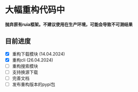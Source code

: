 # 大幅重构代码中
**抛弃原有ruia框架。不建议使用在生产环境，可能会导致不可测结果**

## 目前进度
- [x] 重构下载模块 (14.04.2024)
- [x] 重构cli (26.04.2024)
- [ ] 重构搜索模块
- [ ] 支持换源下载
- [ ] 完善文档
- [ ] 发布重构版本的pypi包